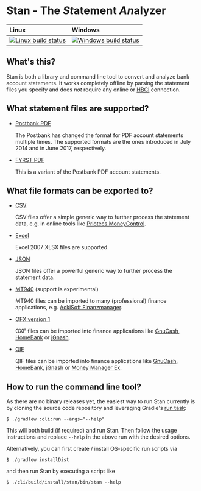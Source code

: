 # Stan - The *St*atement *An*alyzer

| Linux | Windows |
| :---- | :------ |
[ ![Linux build status][1]][2] | [![Windows build status][3]][4] |

[1]: https://travis-ci.org/sschuberth/Stan.svg?branch=master
[2]: https://travis-ci.org/sschuberth/Stan
[3]: https://ci.appveyor.com/api/projects/status/xeyju8npt336ley5/branch/master?svg=true
[4]: https://ci.appveyor.com/project/sschuberth/Stan/branch/master

## What's this?

Stan is both a library and command line tool to convert and analyze bank account statements. It works completely offline by parsing the statement files you specify and does *not* require any online or [HBCI](http://www.hbci-zka.de/spec/spezifikation.htm) connection.

## What statement files are supported?

- [Postbank PDF](https://www.postbank.de/privatkunden/docs/Kontoauszug_A4_Privatkunden.pdf)

  The Postbank has changed the format for PDF account statements multiple times. The supported formats are the ones introduced in July 2014 and in June 2017, respectively.

- [FYRST PDF](https://www.fyrst.de/faq/#expendable_faq_erste_schritte_1-1)

  This is a variant of the Postbank PDF account statements.

## What file formats can be exported to?

- [CSV](https://en.wikipedia.org/wiki/Comma-separated_values)

  CSV files offer a simple generic way to further process the statement data, e.g. in online tools like [Priotecs MoneyControl](https://primoco.me/).

- [Excel](https://en.wikipedia.org/wiki/Microsoft_Excel)

  Excel 2007 XLSX files are supported.

- [JSON](https://www.json.org/)

  JSON files offer a powerful generic way to further process the statement data.

- [MT940](https://de.wikipedia.org/wiki/MT940) (support is experimental)

  MT940 files can be imported to many (professional) finance applications, e.g. [AckiSoft Finanzmanager](https://www.ackisoft.de/).

- [OFX version 1](http://www.ofx.net/downloads.html)

  OXF files can be imported into finance applications like [GnuCash](https://www.gnucash.org/), [HomeBank](http://homebank.free.fr/en/index.php) or [jGnash](https://ccavanaugh.github.io/jgnash/).

- [QIF](https://en.wikipedia.org/wiki/Quicken_Interchange_Format)

  QIF files can be imported into finance applications like [GnuCash](https://www.gnucash.org/), [HomeBank](http://homebank.free.fr/en/index.php), [jGnash](https://ccavanaugh.github.io/jgnash/) or [Money Manager Ex](https://www.moneymanagerex.org/).

## How to run the command line tool?

As there are no binary releases yet, the easiest way to run Stan currently is by cloning the source code repository and
leveraging Gradle's [run task](https://docs.gradle.org/current/userguide/application_plugin.html#sec:application_tasks):

    $ ./gradlew :cli:run --args="--help"

This will both build (if required) and run Stan. Then follow the usage instructions and replace `--help` in the above
run with the desired options.

Alternatively, you can first create / install OS-specific run scripts via

    $ ./gradlew installDist

and then run Stan by executing a script like

    $ ./cli/build/install/stan/bin/stan --help
